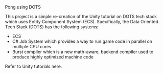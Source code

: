 Pong using DOTS

This project is a simple re-creation of the Unity tutorial on DOTS tech stack which uses Entity Component System (ECS). Specifically, the Data Oriented Tech Stack (DOTS) has the following systems:
- ECS
- C# Job System which provides a way to run game code in parallel on multiple CPU cores
- Burst compiler which is a new math-aware, backend compiler used to produce highly optimized machine code

Refer to Unity tutorials here.